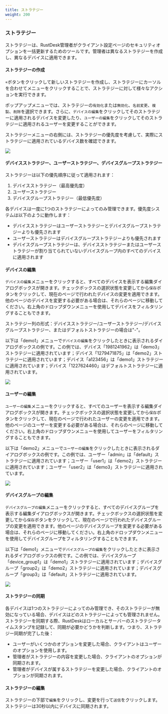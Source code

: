 ```yaml
---
title: ストラテジー
weight: 200
---
```


### ストラテジー

ストラテジーは、RustDesk管理者がクライアント設定ページのセキュリティオプションを一括更新するためのツールです。管理者は異なるストラテジーを作成し、異なるデバイスに適用できます。

#### ストラテジーの作成

`+`ボタンをクリックして新しいストラテジーを作成し、ストラテジーにカーソルを合わせてメニューをクリックすることで、ストラテジーに対して様々なアクションを実行できます。

ポップアップメニューでは、ストラテジーの`有効化`または`無効化`、`名前変更`、`複製`、`削除`を選択できます。さらに、`デバイスの編集`をクリックしてそのストラテジーに適用されるデバイスを変更したり、`ユーザーの編集`をクリックしてそのストラテジーに適用されるユーザーを変更することができます。

ストラテジーメニューの右側には、ストラテジーの優先度を考慮して、実際にストラテジーに適用されているデバイス数を確認できます。

![](/docs/en/self-host/rustdesk-server-pro/strategy/images/strategy_menu.png)

#### デバイスストラテジー、ユーザーストラテジー、デバイスグループストラテジー

ストラテジーは以下の優先順序に従って適用されます：
1. デバイスストラテジー（最高優先度）
2. ユーザーストラテジー
3. デバイスグループストラテジー（最低優先度）

各デバイスは一度に1つのストラテジーによってのみ管理できます。優先度システムは以下のように動作します：
- デバイスストラテジーはユーザーストラテジーとデバイスグループストラテジーよりも優先されます
- ユーザーストラテジーはデバイスグループストラテジーよりも優先されます
- デバイスグループストラテジーは、デバイスストラテジーまたはユーザーストラテジーが割り当てられていないデバイスグループ内のすべてのデバイスに適用されます

#### デバイスの編集

`デバイスの編集`メニューをクリックすると、すべてのデバイスを表示する編集ダイアログボックスが開きます。チェックボックスの選択状態を変更してから`保存`ボタンをクリックして、現在のページで行われたデバイスの変更を適用できます。他のページのデバイスを変更する必要がある場合は、それらのページに移動してください。右上角のドロップダウンメニューを使用してデバイスをフィルタリングすることもできます。

ストラテジー列の形式：デバイスストラテジー/ユーザーストラテジー/デバイスグループストラテジー、またはデフォルトストラテジーの場合は"-"。

以下は「demo1」メニューで`デバイスの編集`をクリックしたときに表示されるダイアログボックスの例です。この例では、デバイス「1981241962」は「demo3」ストラテジーに適用されています；デバイス「1279471875」は「demo2」ストラテジーに適用されています；デバイス「a123456」は「demo1」ストラテジーに適用されています；デバイス「1227624460」はデフォルトストラテジーに適用されています。

![](/docs/en/self-host/rustdesk-server-pro/strategy/images/edit_devices.png)

#### ユーザーの編集

`ユーザーの編集`メニューをクリックすると、すべてのユーザーを表示する編集ダイアログボックスが開きます。チェックボックスの選択状態を変更してから`保存`ボタンをクリックして、現在のページで行われたユーザーの変更を適用できます。他のページのユーザーを変更する必要がある場合は、それらのページに移動してください。右上角のドロップダウンメニューを使用してユーザーをフィルタリングすることもできます。

以下は「demo2」メニューで`ユーザーの編集`をクリックしたときに表示されるダイアログボックスの例です。この例では、ユーザー「admin」は「default」ストラテジーに適用されています；ユーザー「user1」は「demo2」ストラテジーに適用されています；ユーザー「user2」は「demo3」ストラテジーに適用されています。

![](/docs/en/self-host/rustdesk-server-pro/strategy/images/edit_users.png)

#### デバイスグループの編集

`デバイスグループの編集`メニューをクリックすると、すべてのデバイスグループを表示する編集ダイアログボックスが開きます。チェックボックスの選択状態を変更してから`保存`ボタンをクリックして、現在のページで行われたデバイスグループの変更を適用できます。他のページのデバイスグループを変更する必要がある場合は、それらのページに移動してください。右上角のドロップダウンメニューを使用してデバイスグループをフィルタリングすることもできます。

以下は「demo1」メニューで`デバイスグループの編集`をクリックしたときに表示されるダイアログボックスの例です。この例では、デバイスグループ「device_group1」は「demo1」ストラテジーに適用されています；デバイスグループ「group2」は「demo2」ストラテジーに適用されています；デバイスグループ「group3」は「default」ストラテジーに適用されています。

![](/docs/en/self-host/rustdesk-server-pro/strategy/images/edit_device_groups.png)

#### ストラテジーの同期

各デバイスは1つのストラテジーによってのみ管理でき、そのストラテジーが無効になっている場合、デバイスはどのストラテジーによっても管理されません。ストラテジーを同期する際、RustDeskはローカルとサーバーのストラテジータイムスタンプを記録して、同期が必要かどうかを判断します。つまり、ストラテジー同期が完了した後：

* ユーザーがいくつかのオプションを変更した場合、クライアントはユーザーのオプションを使用します。
* 管理者がストラテジーの内容を変更した場合、クライアントのオプションが同期されます。
* 管理者がデバイスが属するストラテジーを変更した場合、クライアントのオプションが同期されます。

#### ストラテジーの編集

ストラテジーの下部で`編集`をクリックし、変更を行って`送信`をクリックします。ストラテジーは30秒以内にデバイスに同期されます。